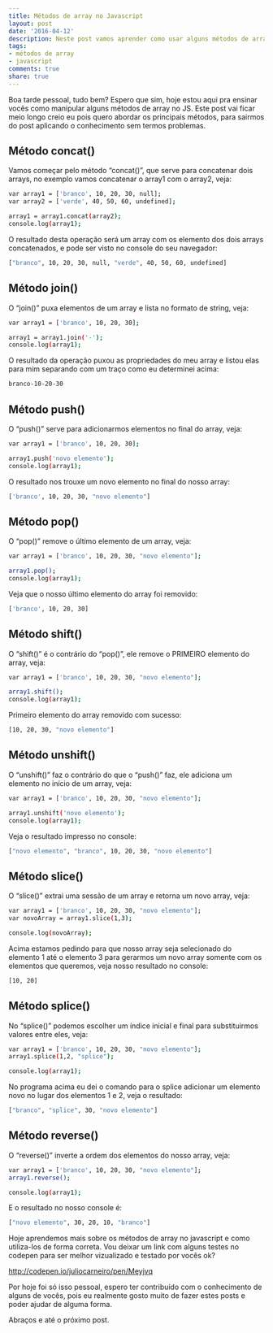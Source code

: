 ```yaml
---
title: Métodos de array no Javascript
layout: post
date: '2016-04-12'
description: Neste post vamos aprender como usar alguns métodos de array no Javascript como concat, join, push, pop, shift, unshift, slice, reverse e sort.
tags:
- métodos de array
- javascript
comments: true
share: true
---
```


Boa tarde pessoal, tudo bem? Espero que sim, hoje estou aqui pra ensinar vocês como manipular alguns métodos de array no JS. Este post vai ficar meio longo creio eu pois quero abordar os principais métodos, para sairmos do post aplicando o conhecimento sem termos problemas.

## Método concat()

Vamos começar pelo método “concat()”, que serve para concatenar dois arrays, no exemplo vamos concatenar o array1 com o array2, veja:

```bash
var array1 = ['branco', 10, 20, 30, null];
var array2 = ['verde', 40, 50, 60, undefined];

array1 = array1.concat(array2);
console.log(array1);
```

O resultado desta operação será um array com os elemento dos dois arrays concatenados, e pode ser visto no console do seu navegador:

```bash
["branco", 10, 20, 30, null, "verde", 40, 50, 60, undefined]
```

## Método join()

O “join()” puxa elementos de um array e lista no formato de string, veja:

```bash
var array1 = ['branco', 10, 20, 30];

array1 = array1.join('-');
console.log(array1);
```

O resultado da operação puxou as propriedades do meu array e listou elas para mim separando com um traço como eu determinei acima:

```bash
branco-10-20-30
```

## Método push()

O “push()” serve para adicionarmos elementos no final do array, veja:

```bash
var array1 = ['branco', 10, 20, 30];

array1.push('novo elemento');
console.log(array1);
```

O resultado nos trouxe um novo elemento no final do nosso array:

```bash
['branco', 10, 20, 30, "novo elemento"]
```

## Método pop()

O “pop()” remove o último elemento de um array, veja:

```bash
var array1 = ['branco', 10, 20, 30, "novo elemento"];

array1.pop();
console.log(array1);
```

Veja que o nosso último elemento do array foi removido:

```bash
['branco', 10, 20, 30]
```

## Método shift()

O “shift()” é o contrário do “pop()”, ele remove o PRIMEIRO elemento do array, veja:

```bash
var array1 = ['branco', 10, 20, 30, "novo elemento"];

array1.shift();
console.log(array1);
```

Primeiro elemento do array removido com sucesso:

```bash
[10, 20, 30, "novo elemento"]
```

## Método unshift()

O “unshift()” faz o contrário do que o “push()” faz, ele adiciona um elemento no início de um array, veja:

```bash
var array1 = ['branco', 10, 20, 30, "novo elemento"];

array1.unshift('novo elemento');
console.log(array1);
```

Veja o resultado impresso no console:

```bash
["novo elemento", "branco", 10, 20, 30, "novo elemento"]
```

## Método slice()

O “slice()” extrai uma sessão de um array e retorna um novo array, veja:

```bash
var array1 = ['branco', 10, 20, 30, "novo elemento"];
var novoArray = array1.slice(1,3);

console.log(novoArray);
```

Acima estamos pedindo para que nosso array seja selecionado do elemento 1 até o elemento 3 para gerarmos um novo array somente com os elementos que queremos, veja nosso resultado no console:

```bash
[10, 20]
```

## Método splice()

No “splice()” podemos escolher um índice inicial e final para substituirmos valores entre eles, veja:

```bash
var array1 = ['branco', 10, 20, 30, "novo elemento"];
array1.splice(1,2, "splice");

console.log(array1);
```

No programa acima eu dei o comando para o splice adicionar um elemento novo no lugar dos elementos 1 e 2, veja o resultado:

```bash
["branco", "splice", 30, "novo elemento"]
```

## Método reverse()

O “reverse()” inverte a ordem dos elementos do nosso array, veja:

```bash
var array1 = ['branco', 10, 20, 30, "novo elemento"];
array1.reverse();

console.log(array1);
```

E o resultado no nosso console é:

```bash
["novo elemento", 30, 20, 10, "branco"]
```

Hoje aprendemos mais sobre os métodos de array no javascript e como utiliza-los de forma correta. Vou deixar um link com alguns testes no codepen para ser melhor vizualizado e testado por vocês ok?

http://codepen.io/juliocarneiro/pen/Meyjvq

Por hoje foi só isso pessoal, espero ter contribuído com o conhecimento de alguns de vocês, pois eu realmente gosto muito de fazer estes posts e poder ajudar de alguma forma.

Abraços e até o próximo post.